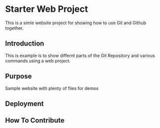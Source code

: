 # Starter Web Project

This is a simle website project for showing how 
to use Git and Github together.

## Introduction

This is example is to show differnt parts of the Git Repository and various
commands using a web project. 

## Purpose

Sample website with plenty of files for demos

## Deployment

## How To Contribute